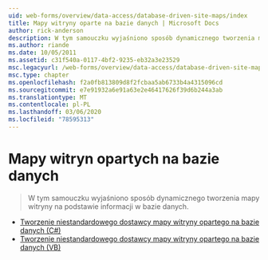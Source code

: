 ```yaml
---
uid: web-forms/overview/data-access/database-driven-site-maps/index
title: Mapy witryny oparte na bazie danych | Microsoft Docs
author: rick-anderson
description: W tym samouczku wyjaśniono sposób dynamicznego tworzenia mapy witryny na podstawie informacji w bazie danych.
ms.author: riande
ms.date: 10/05/2011
ms.assetid: c31f540a-0117-4bf2-9235-eb32a3e23529
msc.legacyurl: /web-forms/overview/data-access/database-driven-site-maps
msc.type: chapter
ms.openlocfilehash: f2a0fb813809d8f2fcbaa5ab6733b4a4315096cd
ms.sourcegitcommit: e7e91932a6e91a63e2e46417626f39d6b244a3ab
ms.translationtype: MT
ms.contentlocale: pl-PL
ms.lasthandoff: 03/06/2020
ms.locfileid: "78595313"
---
```

# <a name="database-driven-site-maps"></a>Mapy witryn opartych na bazie danych

> W tym samouczku wyjaśniono sposób dynamicznego tworzenia mapy witryny na podstawie informacji w bazie danych.

- [Tworzenie niestandardowego dostawcy mapy witryny opartego na bazie danych (C#)](building-a-custom-database-driven-site-map-provider-cs.md)
- [Tworzenie niestandardowego dostawcy mapy witryny opartego na bazie danych (VB)](building-a-custom-database-driven-site-map-provider-vb.md)
